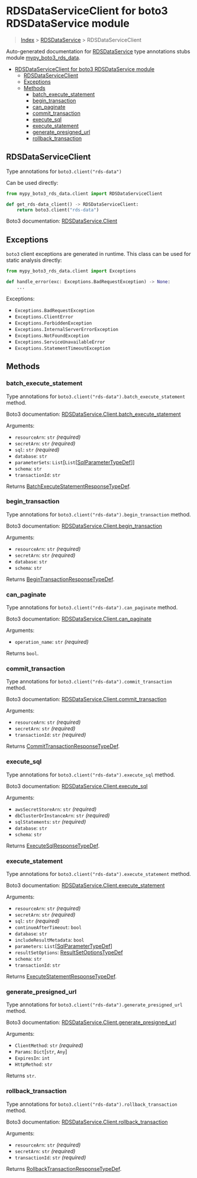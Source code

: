 # RDSDataServiceClient for boto3 RDSDataService module

> [Index](../README.md) > [RDSDataService](./README.md) > RDSDataServiceClient

Auto-generated documentation for
[RDSDataService](https://boto3.amazonaws.com/v1/documentation/api/latest/reference/services/rds-data.html#RDSDataService)
type annotations stubs module
[mypy_boto3_rds_data](https://pypi.org/project/mypy-boto3-rds-data/).

- [RDSDataServiceClient for boto3 RDSDataService module](#rdsdataserviceclient-for-boto3-rdsdataservice-module)
  - [RDSDataServiceClient](#rdsdataserviceclient)
  - [Exceptions](#exceptions)
  - [Methods](#methods)
    - [batch_execute_statement](#batch_execute_statement)
    - [begin_transaction](#begin_transaction)
    - [can_paginate](#can_paginate)
    - [commit_transaction](#commit_transaction)
    - [execute_sql](#execute_sql)
    - [execute_statement](#execute_statement)
    - [generate_presigned_url](#generate_presigned_url)
    - [rollback_transaction](#rollback_transaction)

## RDSDataServiceClient

Type annotations for `boto3.client("rds-data")`

Can be used directly:

```python
from mypy_boto3_rds_data.client import RDSDataServiceClient

def get_rds-data_client() -> RDSDataServiceClient:
    return boto3.client("rds-data")
```

Boto3 documentation:
[RDSDataService.Client](https://boto3.amazonaws.com/v1/documentation/api/latest/reference/services/rds-data.html#RDSDataService.Client)

## Exceptions

`boto3` client exceptions are generated in runtime. This class can be used for
static analysis directly:

```python
from mypy_boto3_rds_data.client import Exceptions

def handle_error(exc: Exceptions.BadRequestException) -> None:
    ...
```

Exceptions:

- `Exceptions.BadRequestException`
- `Exceptions.ClientError`
- `Exceptions.ForbiddenException`
- `Exceptions.InternalServerErrorException`
- `Exceptions.NotFoundException`
- `Exceptions.ServiceUnavailableError`
- `Exceptions.StatementTimeoutException`

## Methods

### batch_execute_statement

Type annotations for `boto3.client("rds-data").batch_execute_statement` method.

Boto3 documentation:
[RDSDataService.Client.batch_execute_statement](https://boto3.amazonaws.com/v1/documentation/api/latest/reference/services/rds-data.html#RDSDataService.Client.batch_execute_statement)

Arguments:

- `resourceArn`: `str` *(required)*
- `secretArn`: `str` *(required)*
- `sql`: `str` *(required)*
- `database`: `str`
- `parameterSets`:
  `List`\[`List`\[[SqlParameterTypeDef](https://vemel.github.io/boto3_stubs_docs/mypy_boto3_rds_data/type_defs.html#sqlparametertypedef)\]\]
- `schema`: `str`
- `transactionId`: `str`

Returns
[BatchExecuteStatementResponseTypeDef](https://vemel.github.io/boto3_stubs_docs/mypy_boto3_rds_data/type_defs.html#batchexecutestatementresponsetypedef).

### begin_transaction

Type annotations for `boto3.client("rds-data").begin_transaction` method.

Boto3 documentation:
[RDSDataService.Client.begin_transaction](https://boto3.amazonaws.com/v1/documentation/api/latest/reference/services/rds-data.html#RDSDataService.Client.begin_transaction)

Arguments:

- `resourceArn`: `str` *(required)*
- `secretArn`: `str` *(required)*
- `database`: `str`
- `schema`: `str`

Returns
[BeginTransactionResponseTypeDef](https://vemel.github.io/boto3_stubs_docs/mypy_boto3_rds_data/type_defs.html#begintransactionresponsetypedef).

### can_paginate

Type annotations for `boto3.client("rds-data").can_paginate` method.

Boto3 documentation:
[RDSDataService.Client.can_paginate](https://boto3.amazonaws.com/v1/documentation/api/latest/reference/services/rds-data.html#RDSDataService.Client.can_paginate)

Arguments:

- `operation_name`: `str` *(required)*

Returns `bool`.

### commit_transaction

Type annotations for `boto3.client("rds-data").commit_transaction` method.

Boto3 documentation:
[RDSDataService.Client.commit_transaction](https://boto3.amazonaws.com/v1/documentation/api/latest/reference/services/rds-data.html#RDSDataService.Client.commit_transaction)

Arguments:

- `resourceArn`: `str` *(required)*
- `secretArn`: `str` *(required)*
- `transactionId`: `str` *(required)*

Returns
[CommitTransactionResponseTypeDef](https://vemel.github.io/boto3_stubs_docs/mypy_boto3_rds_data/type_defs.html#committransactionresponsetypedef).

### execute_sql

Type annotations for `boto3.client("rds-data").execute_sql` method.

Boto3 documentation:
[RDSDataService.Client.execute_sql](https://boto3.amazonaws.com/v1/documentation/api/latest/reference/services/rds-data.html#RDSDataService.Client.execute_sql)

Arguments:

- `awsSecretStoreArn`: `str` *(required)*
- `dbClusterOrInstanceArn`: `str` *(required)*
- `sqlStatements`: `str` *(required)*
- `database`: `str`
- `schema`: `str`

Returns
[ExecuteSqlResponseTypeDef](https://vemel.github.io/boto3_stubs_docs/mypy_boto3_rds_data/type_defs.html#executesqlresponsetypedef).

### execute_statement

Type annotations for `boto3.client("rds-data").execute_statement` method.

Boto3 documentation:
[RDSDataService.Client.execute_statement](https://boto3.amazonaws.com/v1/documentation/api/latest/reference/services/rds-data.html#RDSDataService.Client.execute_statement)

Arguments:

- `resourceArn`: `str` *(required)*
- `secretArn`: `str` *(required)*
- `sql`: `str` *(required)*
- `continueAfterTimeout`: `bool`
- `database`: `str`
- `includeResultMetadata`: `bool`
- `parameters`:
  `List`\[[SqlParameterTypeDef](https://vemel.github.io/boto3_stubs_docs/mypy_boto3_rds_data/type_defs.html#sqlparametertypedef)\]
- `resultSetOptions`:
  [ResultSetOptionsTypeDef](https://vemel.github.io/boto3_stubs_docs/mypy_boto3_rds_data/type_defs.html#resultsetoptionstypedef)
- `schema`: `str`
- `transactionId`: `str`

Returns
[ExecuteStatementResponseTypeDef](https://vemel.github.io/boto3_stubs_docs/mypy_boto3_rds_data/type_defs.html#executestatementresponsetypedef).

### generate_presigned_url

Type annotations for `boto3.client("rds-data").generate_presigned_url` method.

Boto3 documentation:
[RDSDataService.Client.generate_presigned_url](https://boto3.amazonaws.com/v1/documentation/api/latest/reference/services/rds-data.html#RDSDataService.Client.generate_presigned_url)

Arguments:

- `ClientMethod`: `str` *(required)*
- `Params`: `Dict`\[`str`, `Any`\]
- `ExpiresIn`: `int`
- `HttpMethod`: `str`

Returns `str`.

### rollback_transaction

Type annotations for `boto3.client("rds-data").rollback_transaction` method.

Boto3 documentation:
[RDSDataService.Client.rollback_transaction](https://boto3.amazonaws.com/v1/documentation/api/latest/reference/services/rds-data.html#RDSDataService.Client.rollback_transaction)

Arguments:

- `resourceArn`: `str` *(required)*
- `secretArn`: `str` *(required)*
- `transactionId`: `str` *(required)*

Returns
[RollbackTransactionResponseTypeDef](https://vemel.github.io/boto3_stubs_docs/mypy_boto3_rds_data/type_defs.html#rollbacktransactionresponsetypedef).
